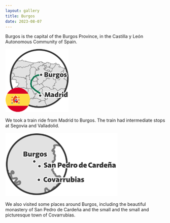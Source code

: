 ```yaml
---
layout: gallery
title: Burgos
date: 2023-08-07
---
```


Burgos is the capital of the Burgos Province, in the Castilla y León Autonomous Community of Spain.

<img height="200px" src="./assets/viaje-burgos_madrid-burgos.svg" alt="Map showing the train trip from Madrid to Burgos"/>

We took a train ride from Madrid to Burgos.
The train had intermediate stops at Segovia and Valladolid.

<img height="200px" src="./assets/viaje-burgos_around-burgos.svg" alt="Places we visited around Burgos"/>

We also visited some places around Burgos, including the beautiful monastery of San Pedro de Cardeña and the small and the small and picturesque town of Covarrubias.